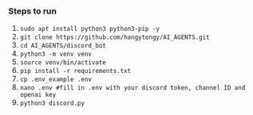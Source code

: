 ### Steps to run

1. ```sudo apt install python3 python3-pip -y```
2. ```git clone https://github.com/hangytongy/AI_AGENTS.git```
3. ```cd AI_AGENTS/discord_bot```
4. ```python3 -m venv venv```
5. ```source venv/bin/activate```
6. ```pip install -r requirements.txt```
7. ```cp .env_example .env```
8. ```nano .env #fill in .env with your discord token, channel ID and openai key```
9. ```python3 discord.py```
